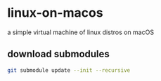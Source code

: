 # linux-on-macos
a simple virtual machine of linux distros on macOS



## download submodules

```bash
git submodule update --init --recursive
```


